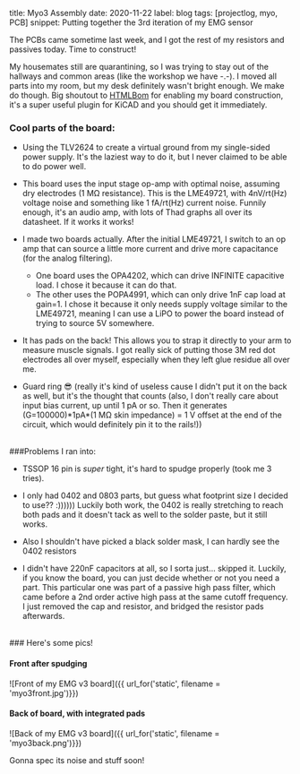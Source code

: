 title: Myo3 Assembly
date: 2020-11-22
label: blog
tags: [projectlog, myo, PCB]
snippet: Putting together the 3rd iteration of my EMG sensor

The PCBs came sometime last week, and I got the rest of my resistors and passives today. Time to construct!

My housemates still are quarantining, so I was trying to stay out of the hallways and common areas (like the workshop we have -.-). I moved all parts into my room, but my desk definitely wasn't bright enough. We make do though. Big shoutout to [HTMLBom](https://github.com/openscopeproject/InteractiveHtmlBom) for enabling my board construction, it's a super useful plugin for KiCAD and you should get it immediately.

### Cool parts of the board:

* Using the TLV2624 to create a virtual ground from my single-sided power supply. It's the laziest way to do it, but I never claimed to be able to do power well.

* This board uses the input stage op-amp with optimal noise, assuming dry electrodes (1 MΩ resistance). This is the LME49721, with 4nV/rt(Hz) voltage noise and something like 1 fA/rt(Hz) current noise. Funnily enough, it's an audio amp, with lots of Thad graphs all over its datasheet. If it works it works!

* I made two boards actually. After the initial LME49721, I switch to an op amp that can source a little more current and drive more capacitance (for the analog filtering). 
	* One board uses the OPA4202, which can drive INFINITE capacitive load. I chose it because it can do that.
	* The other uses the POPA4991, which can only drive 1nF cap load at gain=1. I chose it because it only needs supply voltage similar to the LME49721, meaning I can use a LiPO to power the board instead of trying to source 5V somewhere.

* It has pads on the back! This allows you to strap it directly to your arm to measure muscle signals. I got really sick of putting those 3M red dot electrodes all over myself, especially when they left glue residue all over me. 

* Guard ring 😎 (really it's kind of useless cause I didn't put it on the back as well, but it's the thought that counts (also, I don't really care about input bias current, up until 1 pA or so. Then it generates (G=100000)\*1pA\*(1 MΩ skin impedance) = 1 V offset at the end of the circuit, which would definitely pin it to the rails!))

<br>
###Problems I ran into: 

* TSSOP 16 pin is *super* tight, it's hard to spudge properly (took me 3 tries). 

* I only had 0402 and 0803 parts, but guess what footprint size I decided to use?? :)))))) Luckily both work, the 0402 is really stretching to reach both pads and it doesn't tack as well to the solder paste, but it still works. 

* Also I shouldn't have picked a black solder mask, I can hardly see the 0402 resistors

* I didn't have 220nF capacitors at all, so I sorta just... skipped it. Luckily, if you know the board, you can just decide whether or not you need a part. This particular one was part of a passive high pass filter, which came before a 2nd order active high pass at the same cutoff frequency. I just removed the cap and resistor, and bridged the resistor pads afterwards. 

<br>
### Here's some pics!

#### Front after spudging
![Front of my EMG v3 board]({{ url_for('static', filename = 'myo3front.jpg')}})

#### Back of board, with integrated pads
![Back of my EMG v3 board]({{ url_for('static', filename = 'myo3back.png')}})

Gonna spec its noise and stuff soon!
